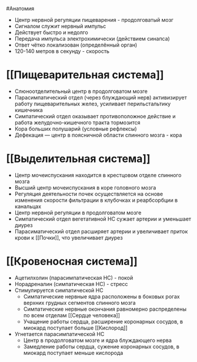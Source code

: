 #Анатомия 
- Центр нервной регуляции пищеварения - продолговатый мозг
- Сигналом служит нервный импульс
- Действует быстро и недолго
- Передача импульса электрохимически (действием синапса)
- Ответ чётко локализован (определённый орган)
- 120-140 метров в секунду - скорость
# [[Пищеварительная система]]
- Слюноотделительный центр в продолговатом мозге
- Парасимпатический отдел (через блуждающий нерв) активизирует работу пищеварительных желез, усиливает перильстальтику кишечника 
- Симпатический отдел оказывает противоположное действие и работа желудочно-кишечного тракта тормозится 
- Кора больших полушарий (условные рефлексы)
- Дефекация — центр в поясничной области спинного мозга - кора
# [[Выделительная система]]
- Центр мочеиспускания находится в крестцовом отделе спинного мозга
- Высший центр мочеиспускания в коре головного мозга
- Регуляция деятельности почек осуществляется на основе изменения скорости фильтрации в клубочках и реарбсорбции в канальцах
- Центр нервной регуляции в продолговатом мозге
- Симпатический отдел вегетативной НС сужает артерии и уменьшает диурез
- Парасиматический отдел расширяет артерии и увеличивает приток крови к [[Почки]], что увеличивает диурез 
# [[Кровеносная система]]
- Ацетилхолин (парасимпатическая НС) - покой
- Норадреналин (симпатическая НС) - стресс
- Стимулируется симпатической НС
	- Симпатические нервные ядра расположены в боковых рогах верхних грудных сегментов спинного мозга
	- Симпатические нервные окончания равномерно распределены по всем отделам [[Сердце человека]]
	- Учащение работы сердца, расширение коронарных сосудов, в миокард поступает больше [[Кислород]]
- Угнетается парасимпатической НС
	- Центр в продолговатом мозге и ядра блуждающего нерва
	- Замедление работы сердца, сужение коронарных сосудов, в миокард поступает меньше кислорода
